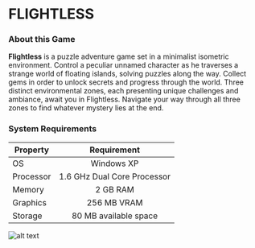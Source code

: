 # FLIGHTLESS
### About this Game
**Flightless** is a puzzle adventure game set in a minimalist isometric environment. Control a peculiar unnamed character as he traverses a strange world of floating islands, solving puzzles along the way. Collect gems in order to unlock secrets and progress through the world. Three distinct environmental zones, each presenting unique challenges and ambiance, await you in Flightless. Navigate your way through all three zones to find whatever mystery lies at the end.

### System Requirements

| Property        | Requirement           | 
| ------------- |:-------------:| 
| OS      | Windows XP |
| Processor     | 1.6 GHz Dual Core Processor      | 
| Memory | 2 GB RAM    |  
| Graphics | 256 MB VRAM      |  
| Storage | 80 MB available space    |  

![alt text](http://cdn.akamai.steamstatic.com/steam/apps/731770/ss_428e2b8076bd1a1f023c5be94bfedec6177e59fd.1920x1080.jpg?t=1509114152)
